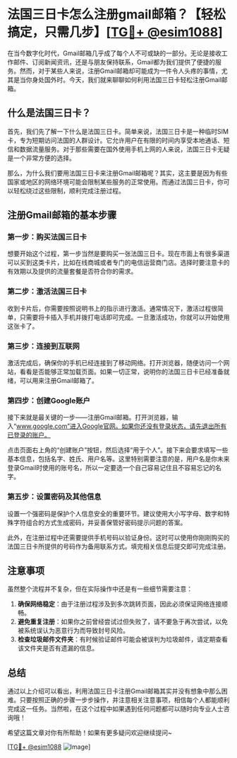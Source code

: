# 法国三日卡怎么注册gmail邮箱？【轻松搞定，只需几步】[[TG💪+ @esim1088](https://t.me/s/esim1088)]

在当今数字化时代，Gmail邮箱几乎成了每个人不可或缺的一部分。无论是接收工作邮件、订阅新闻资讯，还是与朋友保持联系，Gmail都为我们提供了便捷的服务。然而，对于某些人来说，注册Gmail邮箱却可能成为一件令人头疼的事情，尤其是当你身处国外时。今天，我们就来聊聊如何利用法国三日卡轻松注册Gmail邮箱。

## 什么是法国三日卡？

首先，我们先了解一下什么是法国三日卡。简单来说，法国三日卡是一种临时SIM卡，专为短期访问法国的人群设计。它允许用户在有限的时间内享受本地通话、短信和数据流量服务。对于那些需要在国外使用手机上网的人来说，法国三日卡无疑是一个非常方便的选择。

那么，为什么我们要用法国三日卡来注册Gmail邮箱呢？其实，这主要是因为有些国家或地区的网络环境可能会限制某些服务的正常使用。而通过法国三日卡，你可以轻松绕过这些限制，顺利完成注册过程。

## 注册Gmail邮箱的基本步骤

### 第一步：购买法国三日卡

想要开始这个过程，第一步当然是要购买一张法国三日卡。现在市面上有很多渠道可以买到这类卡片，比如在线商城或者专门的电信运营商门店。选择时要注意卡的有效期以及提供的流量套餐是否符合你的需求。

### 第二步：激活法国三日卡

收到卡片后，你需要按照说明书上的指示进行激活。通常情况下，激活过程很简单，只需要将卡插入手机并拨打电话即可完成。一旦激活成功，你就可以开始使用这张卡了。

### 第三步：连接到互联网

激活完成后，确保你的手机已经连接到了移动网络。打开浏览器，随便访问一个网站，看看是否能够正常加载页面。如果一切正常，说明你的法国三日卡已经准备就绪，可以用来注册Gmail邮箱了。

### 第四步：创建Google账户

接下来就是最关键的一步——注册Gmail邮箱。打开浏览器，输入“www.google.com”进入Google官网。如果你还没有登录状态，请先退出所有已登录的账户。

点击页面右上角的“创建账户”按钮，然后选择“用于个人”。接下来会要求填写一些基本信息，包括名字、姓氏、用户名等。这里特别需要注意的是，用户名是你未来登录Gmail时使用的账号名，所以一定要选一个自己容易记住且不容易忘记的名字。

### 第五步：设置密码及其他信息

设置一个强密码是保护个人信息安全的重要环节。建议使用大小写字母、数字和特殊字符组合的方式生成密码，并妥善保管好密码提示问题的答案。

此外，在注册过程中还需要提供手机号码以验证身份。这时可以使用你刚刚购买的法国三日卡所提供的号码作为备用联系方式。填完相关信息后提交即可完成注册。

## 注意事项

虽然整个流程并不复杂，但在实际操作中还是有一些细节需要注意：

1. **确保网络稳定**：由于注册过程涉及到多次跳转页面，因此必须保证网络连接顺畅。
2. **避免重复注册**：如果你之前曾经尝试过但失败了，请不要急于再次尝试，以免被系统误认为恶意行为而导致封号风险。
3. **检查垃圾邮件文件夹**：有时候验证邮件可能会被误判为垃圾邮件，请定期查看该文件夹是否有遗漏的信息。

## 总结

通过以上介绍可以看出，利用法国三日卡注册Gmail邮箱其实并没有想象中那么困难。只要按照正确的步骤一步步操作，并注意相关注意事项，相信每个人都能顺利完成这一任务。当然啦，在这个过程中如果遇到任何问题都可以随时向专业人士咨询哦！

希望这篇文章对你有所帮助！如果有更多疑问欢迎继续提问~ 

[[TG💪+ @esim1088](https://t.me/s/esim1088) ![Image](https://i.postimg.cc/4NQfJmqS/Snipaste-2025-05-13-00-14-12.png)]